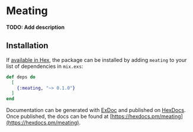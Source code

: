 # Meating

**TODO: Add description**

## Installation

If [available in Hex](https://hex.pm/docs/publish), the package can be installed
by adding `meating` to your list of dependencies in `mix.exs`:

```elixir
def deps do
  [
    {:meating, "~> 0.1.0"}
  ]
end
```

Documentation can be generated with [ExDoc](https://github.com/elixir-lang/ex_doc)
and published on [HexDocs](https://hexdocs.pm). Once published, the docs can
be found at [https://hexdocs.pm/meating](https://hexdocs.pm/meating).

